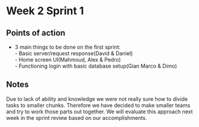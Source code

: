 # Week 2 Sprint 1

## Points of action

 - 3 main things to be done on the first sprint:  
        - Basic server/request response(David & Daniel)  
        - Home screen UI(Mahmoud, Alex & Pedro)  
        - Functioning login with basic database setup(Gian Marco & Dimo)  
        
## Notes
 Due to lack of ability and knowledge we were not really sure how to divide tasks to smaller chunks.
 Therefore we have decided to make smaller teams and try to work those parts out together.
 We will evaluate this approach next week in the sprint review based on our accomplishments.